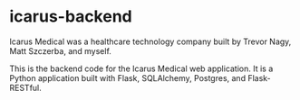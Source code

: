 # icarus-backend

Icarus Medical was a healthcare technology company built by Trevor Nagy, Matt Szczerba, and myself. 

This is the backend code for the Icarus Medical web application. It is a Python application built with Flask, SQLAlchemy, Postgres, and Flask-RESTful.